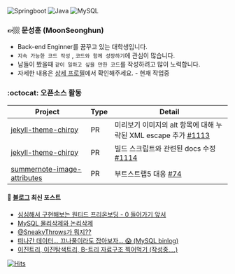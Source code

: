 ![Springboot](https://img.shields.io/badge/-Springboot-6DB33F?style=for-the-badge&logo=Spring&logoColor=white)
![Java](https://img.shields.io/badge/JAVA-007396?style=for-the-badge&logo=java&logoColor=white) 
![MySQL](https://img.shields.io/badge/MySQL-4479A1?style=for-the-badge&logo=MySQL&logoColor=fff)


<div>

### 👉🏼 문성훈 (MoonSeonghun)
- Back-end Enginner를 꿈꾸고 있는 대학생입니다.
- `지속 가능한 코드 작성` , `코드와 함께 성장하기`에 관심이 많습니다.
- 남들이 봤을때 `같이 일하고 싶을 만한 코드`를 작성하려고 많이 노력합니다.
- 자세한 내용은 [상세 프로필](https://penekhun.github.io/about/)에서 확인해주세요. - 현재 작업중

</div>

<!-- ![Github Stats](https://github-readme-stats.vercel.app/api?username=penekhun&hide=stars&custom_title=display%20PENEKhun%27s%20PASSSSSSION&count_private=true&theme=radical) -->
  
<!-- ![Github Langs](https://github-readme-stats.vercel.app/api/top-langs/?username=penekhun&layout=compact&hide=css,html&theme=radical) -->


### :octocat: 오픈소스 활동

| Project                | Type   | Detail                          |
|------------------------|----|--------------------------------|
|[jekyll-theme-chirpy](https://github.com/cotes2020/jekyll-theme-chirpy) |PR| 미리보기 이미지의 alt 항목에 대해 누락된 XML escape 추가 [#1113](https://github.com/cotes2020/jekyll-theme-chirpy/pull/1113) |
|[jekyll-theme-chirpy](https://github.com/cotes2020/jekyll-theme-chirpy) |PR| 빌드 스크립트와 관련된 docs 수정 [#1114](https://github.com/cotes2020/jekyll-theme-chirpy/pull/1114) |
|[summernote-image-attributes](https://github.com/DiemenDesign/summernote-image-attributes) |PR| 부트스트랩5 대응 [#74](https://github.com/DiemenDesign/summernote-image-attributes/issues/74) |

 
#### 📕 [블로그](https://penekhun.github.io/) 최신 포스트
<!-- BLOG-POST-LIST:START -->
- [심심해서 구현해보는 원티드 프리온보딩 - 0 들어가기 앞서](https://penekhun.github.io/posts/%EC%8B%AC%EC%8B%AC%ED%95%B4%EC%84%9C-%EA%B5%AC%ED%98%84%ED%95%B4%EB%B3%B4%EB%8A%94-%EC%9B%90%ED%8B%B0%EB%93%9C-2023-%ED%94%84%EB%A6%AC%EC%98%A8%EB%B3%B4%EB%94%A9-%EB%B0%B1%EC%97%94%EB%93%9C-%EC%9D%B8%ED%84%B4%EC%8B%AD-%EC%84%A0%EB%B0%9C%EA%B3%BC%EC%A0%9C/)
- [MySQL 물리삭제와 논리삭제](https://penekhun.github.io/posts/MySQL-%EB%AC%BC%EB%A6%AC%EC%82%AD%EC%A0%9C%EC%99%80-%EB%85%BC%EB%A6%AC%EC%82%AD%EC%A0%9C/)
- [@SneakyThrows가 뭐지??](https://penekhun.github.io/posts/@SneakyThrows%EA%B0%80-%EB%AD%98%EA%B9%8C/)
- [떠나간 데이터... 끄나풀이라도 잡아보자... 😱 &lpar;MySQL binlog&rpar;](https://penekhun.github.io/posts/%EB%96%A0%EB%82%98%EA%B0%84-%EB%8D%B0%EC%9D%B4%ED%84%B0-%EB%81%84%EB%82%98%ED%92%80%EC%9D%B4%EB%9D%BC%EB%8F%84-%EC%9E%A1%EC%95%84%EB%B3%B4%EC%9E%90/)
- [이진트리, 이진탐색트리, B-트리 자료구조 찍어먹기 &lpar;작성중....&rpar;](https://penekhun.github.io/posts/%ED%8A%B8%EB%A6%AC-%EC%9E%90%EB%A3%8C%EA%B5%AC%EC%A1%B0-%EC%B0%8D%EC%96%B4%EB%A8%B9%EA%B8%B0/)
<!-- BLOG-POST-LIST:END -->


[![Hits](https://hits.seeyoufarm.com/api/count/incr/badge.svg?url=https%3A%2F%2Fgithub.com%2Fpenekhun)](https://hits.seeyoufarm.com)
